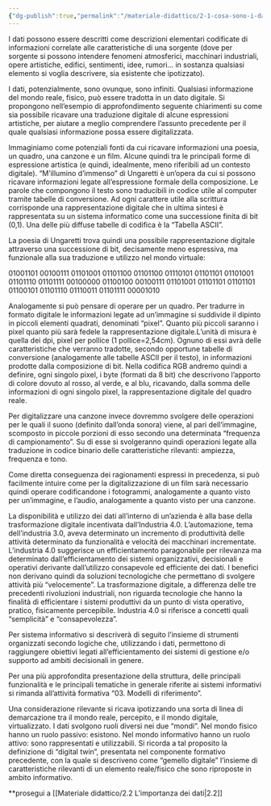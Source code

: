 ```yaml
---
{"dg-publish":true,"permalink":"/materiale-didattico/2-1-cosa-sono-i-dati/"}
---
```



I dati possono essere descritti come descrizioni elementari codificate di informazioni correlate alle caratteristiche di una sorgente (dove per sorgente si possono intendere fenomeni atmosferici, macchinari industriali, opere artistiche, edifici, sentimenti, idee, rumori… in sostanza qualsiasi elemento si voglia descrivere, sia esistente che ipotizzato).

I dati, potenzialmente, sono ovunque, sono infiniti. Qualsiasi informazione del mondo reale, fisico, può essere tradotta in un dato digitale. Si propongono nell’esempio di approfondimento seguente chiarimenti su come sia possibile ricavare una traduzione digitale di alcune espressioni artistiche, per aiutare a meglio comprendere l’assunto precedente per il quale qualsiasi informazione possa essere digitalizzata.

Immaginiamo come potenziali fonti da cui ricavare informazioni una poesia, un quadro, una canzone e un film. Alcune quindi tra le principali forme di espressione artistica (e quindi, idealmente, meno riferibili ad un contesto digitale). “M’illumino d’immenso” di Ungaretti è un’opera da cui si possono ricavare informazioni legate all’espressione formale della composizione. Le parole che compongono il testo sono traducibili in codice utile al computer tramite tabelle di conversione. Ad ogni carattere utile alla scrittura corrisponde una rappresentazione digitale che in ultima sintesi è rappresentata su un sistema informatico come una successione finita di bit (0,1). Una delle più diffuse tabelle di codifica è la “Tabella ASCII”.

La poesia di Ungaretti trova quindi una possibile rappresentazione digitale attraverso una successione di bit, decisamente meno espressiva, ma funzionale alla sua traduzione e utilizzo nel mondo virtuale:

01001101 00100111 01101001 01101100 01101100 01110101 01101101 01101001 01101110 01101111 00100000 01100100 00100111 01101001 01101101 01101101 01100101 01101110 01110011 01101111 00001010

Analogamente si può pensare di operare per un quadro. Per tradurre in formato digitale le informazioni legate ad un’immagine si suddivide il dipinto in piccoli elementi quadrati, denominati “pixel”. Quanto più piccoli saranno i pixel quanto più sarà fedele la rappresentazione digitale.L’unità di misura è quella dei dpi, pixel per pollice (1 pollice=2,54cm). Ognuno di essi avrà delle caratteristiche che verranno tradotte, secondo opportune tabelle di conversione (analogamente alle tabelle ASCII per il testo), in informazioni prodotte dalla composizione di bit. Nella codifica RGB andremo quindi a definire, ogni singolo pixel, i byte (formati da 8 bit) che descrivono l’apporto di colore dovuto al rosso, al verde, e al blu, ricavando, dalla somma delle informazioni di ogni singolo pixel, la rappresentazione digitale del quadro reale.

Per digitalizzare una canzone invece dovremmo svolgere delle operazioni per le quali il suono (definito dall’onda sonora) viene, al pari dell’immagine, scomposto in piccole porzioni di esso secondo una determinata “frequenza di campionamento”. Su di esse si svolgeranno quindi operazioni legate alla traduzione in codice binario delle caratteristiche rilevanti: ampiezza, frequenza e tono.



Come diretta conseguenza dei ragionamenti espressi in precedenza, si può facilmente intuire come per la digitalizzazione di un film sarà necessario quindi operare codificandone i fotogrammi, analogamente a quanto visto per un’immagine, e l’audio, analogamente a quanto visto per una canzone.

La disponibilità e utilizzo dei dati all’interno di un’azienda è alla base della trasformazione digitale incentivata dall’Industria 4.0. L’automazione, tema dell’industria 3.0, aveva determinato un incremento di produttività delle attività determinato da funzionalità e velocità dei macchinari incrementate. L’industria 4.0 suggerisce un efficientamento paragonabile per rilevanza ma determinato dall’efficientamento dei sistemi organizzativi, decisionali e operativi derivante dall’utilizzo consapevole ed efficiente dei dati. I benefici non derivano quindi da soluzioni tecnologiche che permettano di svolgere attività più “velocemente”. La trasformazione digitale, a differenza delle tre precedenti rivoluzioni industriali, non riguarda tecnologie che hanno la finalità di efficientare i sistemi produttivi da un punto di vista operativo, pratico, fisicamente percepibile. Industria 4.0 si riferisce a concetti quali “semplicità” e “consapevolezza”.

Per sistema informativo si descriverà di seguito l’insieme di strumenti organizzati secondo logiche che, utilizzando i dati, permettono di raggiungere obiettivi legati all’efficientamento dei sistemi di gestione e/o supporto ad ambiti decisionali in genere.

Per una più approfondita presentazione della struttura, delle principali funzionalità e le principali tematiche in generale riferite ai sistemi informativi si rimanda all’attività formativa “03. Modelli di riferimento”.

Una considerazione rilevante si ricava ipotizzando una sorta di linea di demarcazione tra il mondo reale, percepito, e il mondo digitale, virtualizzato. I dati svolgono ruoli diversi nei due “mondi”. Nel mondo fisico hanno un ruolo passivo: esistono. Nel mondo informativo hanno un ruolo attivo: sono rappresentati e utilizzabili. Si ricorda a tal proposito la definizione di “digital twin”, presentata nel componente formativo precedente, con la quale si descriveno come “gemello digitale” l’insieme di caratteristiche rilevanti di un elemento reale/fisico che sono riproposte in ambito informativo.

**prosegui a [[Materiale didattico/2.2 L’importanza dei dati\|2.2]]




